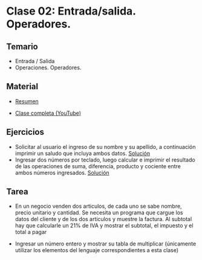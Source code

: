 # Clase 02: Entrada/salida. Operadores.

## Temario
    
* Entrada / Salida
* Operaciones. Operadores.
  
## Material

* [Resumen](https://www.xmind.net/m/bY8Zv4)

* [Clase completa (YouTube)](https://youtu.be/lh84GJxeec0)

## Ejercicios 

* Solicitar al usuario el ingreso de su nombre y su apellido, a continuación imprimir un saludo que incluya ambos datos. [Solución](./saludar.py)
* Ingresar dos números por teclado, luego calcular e imprimir el resultado de las operaciones de suma, diferencia, producto y cociente entre ambos números ingresados. [Solución](./calculadora.py)

## Tarea

* En un negocio venden dos articulos, de cada uno se sabe nombre, precio unitario y cantidad. Se necesita un programa que cargue los datos del cliente y de los dos articulos y muestre la factura.  Al subtotal hay que calcularle un 21% de IVA y mostrar el subtotal, el impuesto y el total a pagar

* Ingresar un número entero y mostrar su tabla de multiplicar (únicamente utilizar los elementos del lenguaje correspondientes a esta clase)